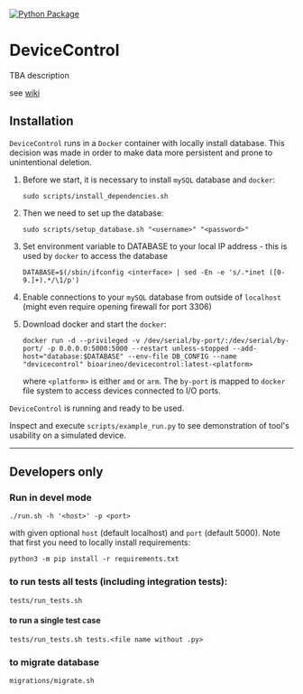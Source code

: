 [![Python Package](https://github.com/SmartBioTech/DeviceControl/actions/workflows/python-flask.yml/badge.svg)](https://github.com/SmartBioTech/DeviceControl/actions/workflows/python-flask.yml)

# DeviceControl

TBA description

see [wiki](https://github.com/SmartBioTech/DeviceControl/wiki)

## Installation

`DeviceControl` runs in a `Docker` container with locally install database.
This decision was made in order to make data more persistent and prone to unintentional deletion.

1. Before we start, it is necessary to install `mySQL` database and `docker`:

    ```
    sudo scripts/install_dependencies.sh
   ```

2. Then we need to set up the database:

    ```
    sudo scripts/setup_database.sh "<username>" "<password>"
    ```

3. Set environment variable to DATABASE to your local IP address - this is used by `docker` to access the database

   ```
   DATABASE=$(/sbin/ifconfig <interface> | sed -En -e 's/.*inet ([0-9.]+).*/\1/p')
   ```

4. Enable connections to your `mySQL` database from outside of `localhost` (might even require opening firewall for port 3306)

5. Download docker and start the `docker`:

    ```
    docker run -d --privileged -v /dev/serial/by-port/:/dev/serial/by-port/ -p 0.0.0.0:5000:5000 --restart unless-stopped --add-host="database:$DATABASE" --env-file DB_CONFIG --name "devicecontrol" bioarineo/devicecontrol:latest-<platform>
    ```

    where `<platform>` is either `amd` or `arm`. The `by-port` is mapped to `docker` file system to access devices connected to I/O ports.

`DeviceControl` is running and ready to be used.

Inspect and execute `scripts/example_run.py` to see demonstration of tool's usability on a simulated device.

---

## Developers only

### Run in devel mode
`./run.sh -h '<host>' -p <port>`

with given optional `host` (default localhost) and `port` (default 5000).
Note that first you need to locally install requirements:

`python3 -m pip install -r requirements.txt`

### to run tests all tests (including integration tests):
`tests/run_tests.sh`
#### to run a single test case
`tests/run_tests.sh tests.<file name without .py>`

### to migrate database
`migrations/migrate.sh`

